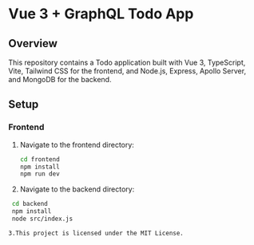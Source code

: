 # Vue 3 + GraphQL Todo App

## Overview

This repository contains a Todo application built with Vue 3, TypeScript, Vite, Tailwind CSS for the frontend, and Node.js, Express, Apollo Server, and MongoDB for the backend.

## Setup

### Frontend

1. Navigate to the frontend directory:

   ```bash
   cd frontend
   npm install
   npm run dev

2. Navigate to the backend directory:

  ```bash
   cd backend
   npm install
   node src/index.js

3.This project is licensed under the MIT License.





